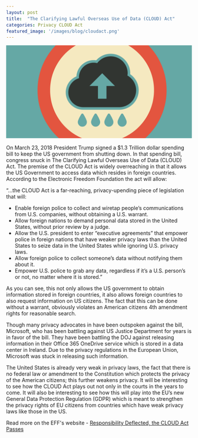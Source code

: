 ```yaml
---
layout: post
title:  "The Clarifying Lawful Overseas Use of Data (CLOUD) Act"
categories: Privacy CLOUD Act
featured_image: '/images/blog/cloudact.png'
---
```


![](/images/blog/cloudact.png)

On March 23, 2018 President Trump signed a $1.3 Trillion dollar spending bill to keep the US government from shutting down. In that spending bill, congress snuck in The Clarifying Lawful Overseas Use of Data (CLOUD) Act. The premise of the CLOUD Act is widely overreaching in that it allows the US Government to access data which resides in foreign countries. According to the Electronic Freedom Foundation the act will allow:

“…the CLOUD Act is a far-reaching, privacy-upending piece of legislation that will:

* Enable foreign police to collect and wiretap people’s communications from U.S. companies, without obtaining a U.S. warrant.
* Allow foreign nations to demand personal data stored in the United States, without prior review by a judge.
* Allow the U.S. president to enter “executive agreements” that empower police in foreign nations that have weaker privacy laws than the United States to seize data in the United States while ignoring U.S. privacy laws.
* Allow foreign police to collect someone’s data without notifying them about it.
* Empower U.S. police to grab any data, regardless if it’s a U.S. person’s or not, no matter where it is stored.”

As you can see, this not only allows the US government to obtain information stored in foreign countries, it also allows foreign countries to also request information on US citizens. The fact that this can be done without a warrant, obviously violates an American citizens 4th amendment rights for reasonable search.

Though many privacy advocates in have been outspoken against the bill, Microsoft, who has been battling against US Justice Department for years is in favor of the bill. They have been battling the DOJ against releasing information in their Office 365 OneDrive service which is stored in a data center in Ireland. Due to the privacy regulations in the European Union, Microsoft was stuck in releasing such information.

The United States is already very weak in privacy laws, the fact that there is no federal law or amendment to the Constitution which protects the privacy of the American citizens; this further weakens privacy. It will be interesting to see how the CLOUD Act plays out not only in the courts in the years to come. It will also be interesting to see how this will play into the EU’s new General Data Protection Regulation (GDPR) which is meant to strengthen the privacy rights of EU citizens from countries which have weak privacy laws like those in the US.

Read more on the EFF's website - [Responsibility Deflected, the CLOUD Act Passes][cloud]

[cloud]: https://www.eff.org/deeplinks/2018/03/responsibility-deflected-cloud-act-passes
